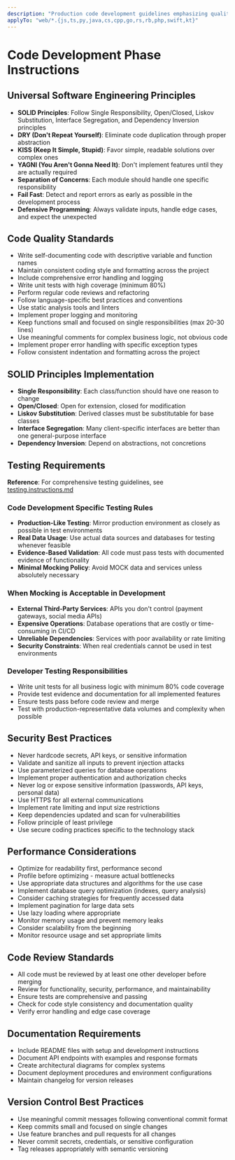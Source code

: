 ```yaml
---
description: "Production code development guidelines emphasizing quality, security, and maintainability"
applyTo: "web/*.{js,ts,py,java,cs,cpp,go,rs,rb,php,swift,kt}"
---
```


# Code Development Phase Instructions

## Universal Software Engineering Principles
- **SOLID Principles**: Follow Single Responsibility, Open/Closed, Liskov Substitution, Interface Segregation, and Dependency Inversion principles
- **DRY (Don't Repeat Yourself)**: Eliminate code duplication through proper abstraction
- **KISS (Keep It Simple, Stupid)**: Favor simple, readable solutions over complex ones
- **YAGNI (You Aren't Gonna Need It)**: Don't implement features until they are actually required
- **Separation of Concerns**: Each module should handle one specific responsibility
- **Fail Fast**: Detect and report errors as early as possible in the development process
- **Defensive Programming**: Always validate inputs, handle edge cases, and expect the unexpected

## Code Quality Standards
- Write self-documenting code with descriptive variable and function names
- Maintain consistent coding style and formatting across the project
- Include comprehensive error handling and logging
- Write unit tests with high coverage (minimum 80%)
- Perform regular code reviews and refactoring
- Follow language-specific best practices and conventions
- Use static analysis tools and linters
- Implement proper logging and monitoring
- Keep functions small and focused on single responsibilities (max 20-30 lines)
- Use meaningful comments for complex business logic, not obvious code
- Implement proper error handling with specific exception types
- Follow consistent indentation and formatting across the project

## SOLID Principles Implementation
- **Single Responsibility**: Each class/function should have one reason to change
- **Open/Closed**: Open for extension, closed for modification
- **Liskov Substitution**: Derived classes must be substitutable for base classes
- **Interface Segregation**: Many client-specific interfaces are better than one general-purpose interface
- **Dependency Inversion**: Depend on abstractions, not concretions

## Testing Requirements

**Reference**: For comprehensive testing guidelines, see [testing.instructions.md](./testing.instructions.md)

### Code Development Specific Testing Rules
- **Production-Like Testing**: Mirror production environment as closely as possible in test environments
- **Real Data Usage**: Use actual data sources and databases for testing whenever feasible
- **Evidence-Based Validation**: All code must pass tests with documented evidence of functionality
- **Minimal Mocking Policy**: Avoid MOCK data and services unless absolutely necessary

### When Mocking is Acceptable in Development
- **External Third-Party Services**: APIs you don't control (payment gateways, social media APIs)
- **Expensive Operations**: Database operations that are costly or time-consuming in CI/CD
- **Unreliable Dependencies**: Services with poor availability or rate limiting
- **Security Constraints**: When real credentials cannot be used in test environments

### Developer Testing Responsibilities
- Write unit tests for all business logic with minimum 80% code coverage
- Provide test evidence and documentation for all implemented features
- Ensure tests pass before code review and merge
- Test with production-representative data volumes and complexity when possible

## Security Best Practices
- Never hardcode secrets, API keys, or sensitive information
- Validate and sanitize all inputs to prevent injection attacks
- Use parameterized queries for database operations
- Implement proper authentication and authorization checks
- Never log or expose sensitive information (passwords, API keys, personal data)
- Use HTTPS for all external communications
- Implement rate limiting and input size restrictions
- Keep dependencies updated and scan for vulnerabilities
- Follow principle of least privilege
- Use secure coding practices specific to the technology stack

## Performance Considerations
- Optimize for readability first, performance second
- Profile before optimizing - measure actual bottlenecks
- Use appropriate data structures and algorithms for the use case
- Implement database query optimization (indexes, query analysis)
- Consider caching strategies for frequently accessed data
- Implement pagination for large data sets
- Use lazy loading where appropriate
- Monitor memory usage and prevent memory leaks
- Consider scalability from the beginning
- Monitor resource usage and set appropriate limits

## Code Review Standards
- All code must be reviewed by at least one other developer before merging
- Review for functionality, security, performance, and maintainability
- Ensure tests are comprehensive and passing
- Check for code style consistency and documentation quality
- Verify error handling and edge case coverage

## Documentation Requirements
- Include README files with setup and development instructions
- Document API endpoints with examples and response formats
- Create architectural diagrams for complex systems
- Document deployment procedures and environment configurations
- Maintain changelog for version releases

## Version Control Best Practices
- Use meaningful commit messages following conventional commit format
- Keep commits small and focused on single changes
- Use feature branches and pull requests for all changes
- Never commit secrets, credentials, or sensitive configuration
- Tag releases appropriately with semantic versioning
